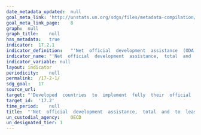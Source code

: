 ```yaml
---	
date_metadata_updated:	null
goal_meta_link:	'http://unstats.un.org/sdgs/files/metadata-compilation/Metadata-Goal-17.pdf'
goal_meta_link_page:	8
graph:	null
graph_title:	null
has_metadata:	true
indicator:	17.2.1
indicator_definition:	"'Net  official  development  assistance  (ODA;http://www.oecd.org/dac/dac-glossary.htm#ODA)  to  all  countries  on  the  DAC  List  of  ODA  Recipients  (http://www.oecd.org/dac/dac-glossary.htm#DAC_List)  and  net  official  development  assistance  to  the  Least  Developed  Countries,  SIDS  and  LLDCs  (http://unohrlls.org/),  as  well  as  African  countries.  Data  are  usually  expressed  in  US  dollars  at  the  average  annual  exchange  rate,  or  as  a  share  of  provider  countries  gross  national  income  (GNI).'"
indicator_name:	"'Net  official  development  assistance,  total  and  to  least  developed  countries,  as  a  proportion  of  the  Organization  for  Economic  Cooperation  and  Development  (OECD)  Development  Assistance  Committee  donors  gross  national  income  (GNI)'"
indicator_variable:	null
layout:	indicator
periodicity:	null
permalink:	/17-2-1/
sdg_goal:	17
source_url:	
target:	"'Developed  countries  to  implement  fully  their  official  development  assistance  commitments,  including  the  commitment  by  many  developed  countries  to  achieve  the  target  of  0.7  per  cent  of  gross  national  income  for  official  development  assistance  (ODA/GNI)  to  developing  countries  and  0.15  to  0.20  per  cent  of  ODA/GNI  to  least  developed  countries;  ODA  providers  are  encouraged  to  consider  setting  a  target  to  provide  at  least  0.20  per  cent  of  ODA/GNI  to  least  developed  countries.'"
target_id:	'17.2'
time_period:	null
title:	"'Net  official  development  assistance,  total  and  to  least  developed  countries,  as  a  proportion  of  the  Organization  for  Economic  Cooperation  and  Development  (OECD)  Development  Assistance  Committee  donors  gross  national  income  (GNI)'"
un_custodial_agency:	OECD
un_designated_tier:	1
---	
```

